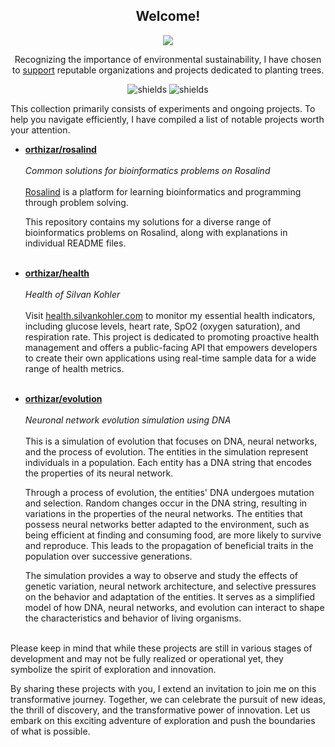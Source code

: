 <h2 align="center">
  Welcome!
</h2>
<p align="center">

</p>
<p align="center">
  <picture>
    <source
      srcset="https://github-readme-stats-orthizar.vercel.app/api?username=orthizar&hide_title=true&show_icons=true&theme=dark"
      media="(prefers-color-scheme: dark)"
    />
    <source
      srcset="https://github-readme-stats-orthizar.vercel.app/api?username=orthizar&hide_title=true&show_icons=true"
      media="(prefers-color-scheme: light), (prefers-color-scheme: no-preference)"
    />
    <img src="https://github-readme-stats-orthizar.vercel.app/api?username=orthizar&show_icons=true" />
  </picture>
</p>
<p align="center">
Recognizing the importance of environmental sustainability, I have chosen to <a href="https://ecologi.com/orthizar">support</a> reputable organizations and projects dedicated to planting trees.
</p>
<p align="center">
  <img src="https://img.shields.io/ecologi/trees/orthizar" alt="shields">
  <img src="https://img.shields.io/ecologi/carbon/orthizar" alt="shields">
</p>

This collection primarily consists of experiments and ongoing projects. To help you navigate efficiently, I have compiled a list of notable projects worth your attention.

- [**orthizar/rosalind**](https://github.com/orthizar/rosalind)
  <br><br>
  _Common solutions for bioinformatics problems on Rosalind_
  <br><br>
  [Rosalind](https://rosalind.info/about) is a platform for learning bioinformatics and programming through problem solving.

  This repository contains my solutions for a diverse range of bioinformatics problems on Rosalind, along with explanations in individual README files.
  <br><br>

- [**orthizar/health**](https://github.com/orthizar/health)
  <br><br>
  _Health of Silvan Kohler_
  <br><br>
  Visit [health.silvankohler.com](https://health.silvankohler.com) to monitor my essential health indicators, including glucose levels, heart rate, SpO2 (oxygen saturation), and respiration rate.
  This project is dedicated to promoting proactive health management and offers a public-facing API that empowers developers to create their own applications using real-time sample data for a wide range of health metrics.
  <br><br>
- [**orthizar/evolution**](https://github.com/orthizar/evolution)
  <br><br>
  _Neuronal network evolution simulation using DNA_
  <br><br>
  This is a simulation of evolution that focuses on DNA, neural networks, and the process of evolution.
  The entities in the simulation represent individuals in a population.
  Each entity has a DNA string that encodes the properties of its neural network.

  Through a process of evolution, the entities' DNA undergoes mutation and selection.
  Random changes occur in the DNA string, resulting in variations in the properties of the neural networks.
  The entities that possess neural networks better adapted to the environment, such as being efficient at finding and consuming food,
  are more likely to survive and reproduce. This leads to the propagation of beneficial traits in the population over successive generations.

  The simulation provides a way to observe and study the effects of genetic variation, neural network architecture,
  and selective pressures on the behavior and adaptation of the entities. It serves as a simplified model of how DNA, neural networks,
  and evolution can interact to shape the characteristics and behavior of living organisms.
  <br><br>

<!--
- [**orthizar/cellular-automata-fluid-simulation**](https://github.com/orthizar/cellular-automata-fluid-simulation)
  <br><br>
  *Cellular automata fluid simulation*
  <br><br>

  <br><br>
-->

<!--
- [**orthizar/businessnexus**](https://github.com/orthizar/businessnexus)
  <br><br>
  *Strategic business simulation game*
  <br><br>
  With focus on realistic business management, players make critical decisions, adapt to market dynamics, and strive to outsmart competitors.
  By mastering the art of entrepreneurship, players can rise to the top, conquer industries, and leave a lasting legacy in the world of business.
  <br><br>
-->

Please keep in mind that while these projects are still in various stages of development and may not be fully realized or operational yet, they symbolize the spirit of exploration and innovation.

By sharing these projects with you, I extend an invitation to join me on this transformative journey. Together, we can celebrate the pursuit of new ideas, the thrill of discovery, and the transformative power of innovation. Let us embark on this exciting adventure of exploration and push the boundaries of what is possible.
